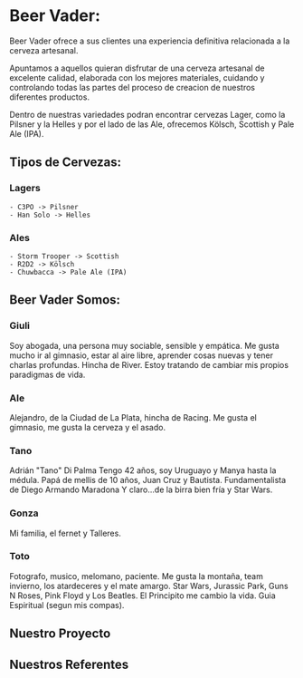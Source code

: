# Beer Vader:

Beer Vader ofrece a sus clientes una experiencia definitiva relacionada a la cerveza artesanal.

Apuntamos a aquellos quieran disfrutar de una cerveza artesanal de excelente calidad, elaborada con los mejores materiales, cuidando y controlando todas las partes del proceso de creacion de nuestros diferentes productos.

Dentro de nuestras variedades podran encontrar cervezas Lager, como la Pilsner y la Helles y por el lado de las Ale, ofrecemos Kölsch, Scottish y Pale Ale (IPA).

## Tipos de Cervezas:

### Lagers
    - C3PO -> Pilsner
    - Han Solo -> Helles

### Ales
    - Storm Trooper -> Scottish
    - R2D2 -> Kölsch
    - Chuwbacca -> Pale Ale (IPA)


## Beer Vader Somos:

### Giuli 
Soy abogada, una persona muy sociable, sensible y empática.
Me gusta mucho ir al gimnasio, estar al aire libre, aprender cosas nuevas y tener charlas profundas. Hincha de River.
Estoy tratando de cambiar mis propios paradigmas de vida.


### Ale
Alejandro, de la Ciudad de La Plata, hincha de Racing. Me gusta el gimnasio, me gusta la cerveza y el asado.

### Tano
Adrián "Tano" Di Palma
Tengo 42 años, soy Uruguayo y Manya hasta la médula.
Papá de mellis de 10 años, Juan Cruz y Bautista.
Fundamentalista de Diego Armando Maradona
Y claro...de la birra bien fría y Star Wars.

### Gonza
Mi familia, el fernet y Talleres.

### Toto
Fotografo, musico, melomano, paciente. Me gusta la montaña, team invierno, los atardeceres y el mate amargo.
Star Wars, Jurassic Park, Guns N Roses, Pink Floyd y Los Beatles. El Principito me cambio la vida.
Guia Espiritual (segun mis compas).


## Nuestro Proyecto
[Beer Vader]: https://github.com/T0to22/grupo-1--beer-vader

## Nuestros Referentes
[Cerveza Guiness]: https://www.guinness.com/
[Delirium Tremens]: https://www.delirium.be/
[Heineken]: https://www.heineken.com/